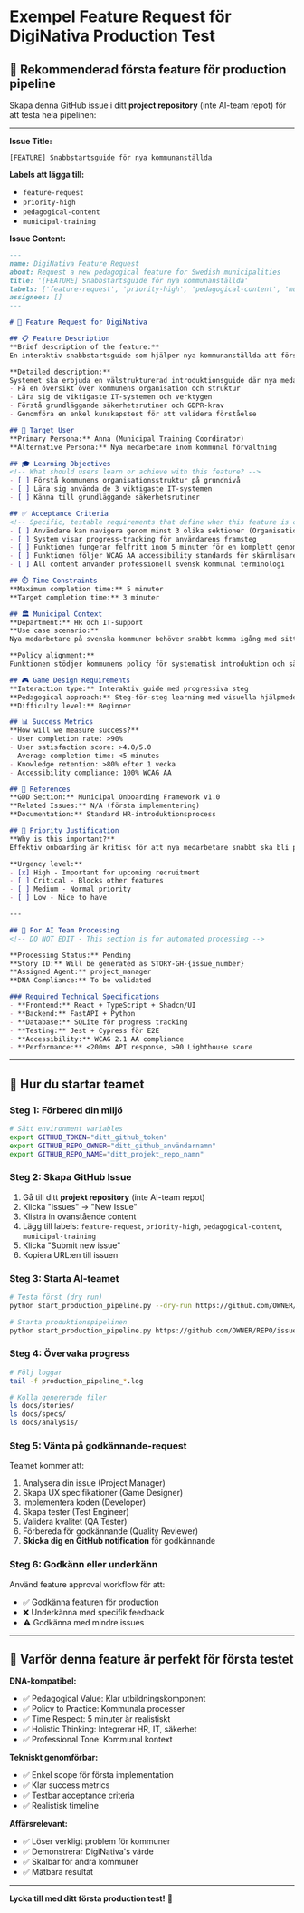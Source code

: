 # Exempel Feature Request för DigiNativa Production Test

## 🎯 Rekommenderad första feature för production pipeline

Skapa denna GitHub issue i ditt **project repository** (inte AI-team repot) för att testa hela pipelinen:

---

**Issue Title:**
```
[FEATURE] Snabbstartsguide för nya kommunanställda
```

**Labels att lägga till:**
- `feature-request`
- `priority-high`
- `pedagogical-content`
- `municipal-training`

**Issue Content:**

```markdown
---
name: DigiNativa Feature Request
about: Request a new pedagogical feature for Swedish municipalities
title: '[FEATURE] Snabbstartsguide för nya kommunanställda'
labels: ['feature-request', 'priority-high', 'pedagogical-content', 'municipal-training']
assignees: []
---

# 🎯 Feature Request for DigiNativa

## 📋 Feature Description
**Brief description of the feature:**
En interaktiv snabbstartsguide som hjälper nya kommunanställda att förstå grundläggande kommunala processer och verktyg under sin första vecka.

**Detailed description:**
Systemet ska erbjuda en välstrukturerad introduktionsguide där nya medarbetare kan:
- Få en översikt över kommunens organisation och struktur
- Lära sig de viktigaste IT-systemen och verktygen
- Förstå grundläggande säkerhetsrutiner och GDPR-krav
- Genomföra en enkel kunskapstest för att validera förståelse

## 👥 Target User
**Primary Persona:** Anna (Municipal Training Coordinator)
**Alternative Persona:** Nya medarbetare inom kommunal förvaltning

## 🎓 Learning Objectives
<!-- What should users learn or achieve with this feature? -->
- [ ] Förstå kommunens organisationsstruktur på grundnivå
- [ ] Lära sig använda de 3 viktigaste IT-systemen
- [ ] Känna till grundläggande säkerhetsrutiner

## ✅ Acceptance Criteria
<!-- Specific, testable requirements that define when this feature is complete -->
- [ ] Användare kan navigera genom minst 3 olika sektioner (Organisation, IT-system, Säkerhet)
- [ ] System visar progress-tracking för användarens framsteg
- [ ] Funktionen fungerar felfritt inom 5 minuter för en komplett genomgång
- [ ] Funktionen följer WCAG AA accessibility standards för skärmläsare
- [ ] All content använder professionell svensk kommunal terminologi

## ⏱️ Time Constraints
**Maximum completion time:** 5 minuter
**Target completion time:** 3 minuter

## 🏛️ Municipal Context
**Department:** HR och IT-support
**Use case scenario:** 
Nya medarbetare på svenska kommuner behöver snabbt komma igång med sitt arbete. Anna behöver ett system som ger grundläggande orientation utan att överbelasta nya kollegor med för mycket information första dagen.

**Policy alignment:**
Funktionen stödjer kommunens policy för systematisk introduktion och säkerställer att alla nya medarbetare får samma grundläggande kunskap om organisationen.

## 🎮 Game Design Requirements
**Interaction type:** Interaktiv guide med progressiva steg
**Pedagogical approach:** Steg-för-steg learning med visuella hjälpmedel
**Difficulty level:** Beginner

## 📊 Success Metrics
**How will we measure success?**
- User completion rate: >90%
- User satisfaction score: >4.0/5.0
- Average completion time: <5 minutes
- Knowledge retention: >80% efter 1 vecka
- Accessibility compliance: 100% WCAG AA

## 🔗 References
**GDD Section:** Municipal Onboarding Framework v1.0
**Related Issues:** N/A (första implementering)
**Documentation:** Standard HR-introduktionsprocess

## 🚨 Priority Justification
**Why is this important?**
Effektiv onboarding är kritisk för att nya medarbetare snabbt ska bli produktiva. En standardiserad snabbstartsguide minskar belastningen på HR och IT-support samtidigt som den säkerställer konsistent kvalitet i introduktionen.

**Urgency level:** 
- [x] High - Important for upcoming recruitment
- [ ] Critical - Blocks other features
- [ ] Medium - Normal priority
- [ ] Low - Nice to have

---

## 🤖 For AI Team Processing
<!-- DO NOT EDIT - This section is for automated processing -->

**Processing Status:** Pending
**Story ID:** Will be generated as STORY-GH-{issue_number}
**Assigned Agent:** project_manager
**DNA Compliance:** To be validated

### Required Technical Specifications
- **Frontend:** React + TypeScript + Shadcn/UI
- **Backend:** FastAPI + Python
- **Database:** SQLite för progress tracking
- **Testing:** Jest + Cypress för E2E
- **Accessibility:** WCAG 2.1 AA compliance
- **Performance:** <200ms API response, >90 Lighthouse score
```

---

## 🚀 Hur du startar teamet

### Steg 1: Förbered din miljö
```bash
# Sätt environment variables
export GITHUB_TOKEN="ditt_github_token"
export GITHUB_REPO_OWNER="ditt_github_användarnamn"
export GITHUB_REPO_NAME="ditt_projekt_repo_namn"
```

### Steg 2: Skapa GitHub Issue
1. Gå till ditt **projekt repository** (inte AI-team repot)
2. Klicka "Issues" → "New Issue"
3. Klistra in ovanstående content
4. Lägg till labels: `feature-request`, `priority-high`, `pedagogical-content`, `municipal-training`
5. Klicka "Submit new issue"
6. Kopiera URL:en till issuen

### Steg 3: Starta AI-teamet
```bash
# Testa först (dry run)
python start_production_pipeline.py --dry-run https://github.com/OWNER/REPO/issues/NUMMER

# Starta produktionspipelinen
python start_production_pipeline.py https://github.com/OWNER/REPO/issues/NUMMER
```

### Steg 4: Övervaka progress
```bash
# Följ loggar
tail -f production_pipeline_*.log

# Kolla genererade filer
ls docs/stories/
ls docs/specs/
ls docs/analysis/
```

### Steg 5: Vänta på godkännande-request
Teamet kommer att:
1. Analysera din issue (Project Manager)
2. Skapa UX specifikationer (Game Designer)  
3. Implementera koden (Developer)
4. Skapa tester (Test Engineer)
5. Validera kvalitet (QA Tester)
6. Förbereda för godkännande (Quality Reviewer)
7. **Skicka dig en GitHub notification** för godkännande

### Steg 6: Godkänn eller underkänn
Använd feature approval workflow för att:
- ✅ Godkänna featuren för production
- ❌ Underkänna med specifik feedback
- ⚠️ Godkänna med mindre issues

---

## 🎯 Varför denna feature är perfekt för första testet

**DNA-kompatibel:**
- ✅ Pedagogical Value: Klar utbildningskomponent
- ✅ Policy to Practice: Kommunala processer
- ✅ Time Respect: 5 minuter är realistiskt
- ✅ Holistic Thinking: Integrerar HR, IT, säkerhet
- ✅ Professional Tone: Kommunal kontext

**Tekniskt genomförbar:**
- ✅ Enkel scope för första implementation
- ✅ Klar success metrics
- ✅ Testbar acceptance criteria
- ✅ Realistisk timeline

**Affärsrelevant:**
- ✅ Löser verkligt problem för kommuner
- ✅ Demonstrerar DigiNativa's värde
- ✅ Skalbar för andra kommuner
- ✅ Mätbara resultat

---

**Lycka till med ditt första production test!** 🚀